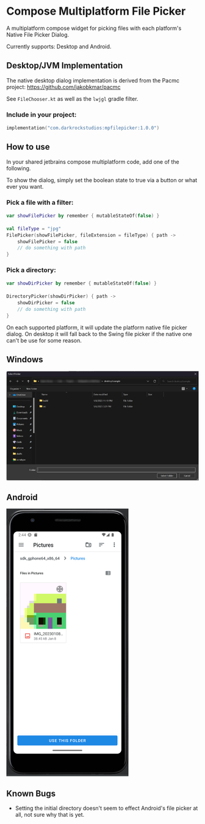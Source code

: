 # Compose Multiplatform File Picker

A multiplatform compose widget for picking files with each platform's Native File Picker Dialog.

Currently supports: Desktop and Android.

## Desktop/JVM Implementation

The native desktop dialog implementation is derived from the Pacmc project: https://github.com/jakobkmar/pacmc

See `FileChooser.kt` as well as the `lwjgl` gradle filter.

### Include in your project:

```kts
implementation("com.darkrockstudios:mpfilepicker:1.0.0")
```

## How to use

In your shared jetbrains compose multiplatform code, add one of the following.

To show the dialog, simply set the boolean state to true via a button or what ever you want.

### Pick a file with a filter:

````kotlin
var showFilePicker by remember { mutableStateOf(false) }

val fileType = "jpg"
FilePicker(showFilePicker, fileExtension = fileType) { path ->
    showFilePicker = false
    // do something with path
}
````

### Pick a directory:

````kotlin
var showDirPicker by remember { mutableStateOf(false) }

DirectoryPicker(showDirPicker) { path ->
    showDirPicker = false
    // do something with path
}
````

On each supported platform, it will update the platform native file picker dialog. On desktop it will fall back to the
Swing file picker if the native one can't be use for some reason.

## Windows

![Windows native file picker](screenshot-desktop-windows.jpg "Windows native file picker")

## Android

![Android native file picker](screenshot-android.png "Android native file picker")

## Known Bugs

- Setting the initial directory doesn't seem to effect Android's file picker at all, not sure why that is yet.
